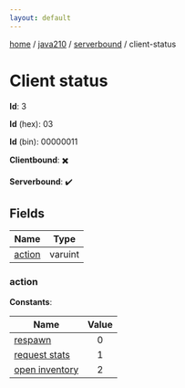 ```yaml
---
layout: default
---
```


[home](/)  /  [java210](/protocol/java210)  /  [serverbound](/protocol/java210/serverbound)  /  client-status

# Client status

**Id**: 3

**Id** (hex): 03

**Id** (bin): 00000011

**Clientbound**: ✖️

**Serverbound**: ✔️

## Fields

Name | Type
---|---
[action](#action) | varuint

### action

**Constants**:

Name | Value
---|:---:
[respawn](action_respawn) | 0
[request stats](action_request-stats) | 1
[open inventory](action_open-inventory) | 2
